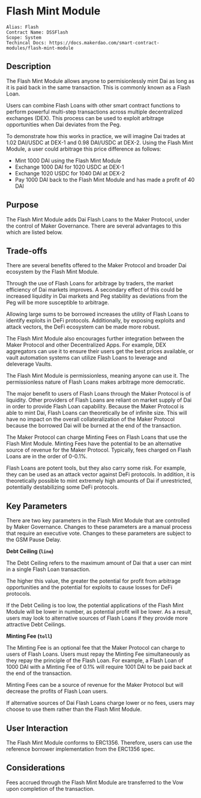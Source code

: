 # Flash Mint Module

```
Alias: Flash
Contract Name: DSSFlash
Scope: System
Techincal Docs: https://docs.makerdao.com/smart-contract-modules/flash-mint-module
```

## Description

The Flash Mint Module allows anyone to permisionlessly mint Dai as long as it is paid back in the same transaction. This is commonly known as a Flash Loan.

Users can combine Flash Loans with other smart contract functions to perform powerful multi-step transactions across multiple decentralized exchanges (DEX). This process can be used to exploit arbitrage opportunities when Dai deviates from the Peg.

To demonstrate how this works in practice, we will imagine Dai trades at 1.02 DAI/USDC at DEX-1 and 0.98 DAI/USDC at DEX-2. Using the Flash Mint Module, a user could arbitrage this price difference as follows:

* Mint 1000 DAI using the Flash Mint Module
* Exchange 1000 DAI for 1020 USDC at DEX-1
* Exchange 1020 USDC for 1040 DAI at DEX-2
* Pay 1000 DAI back to the Flash Mint Module and has made a profit of 40 DAI

## Purpose

The Flash Mint Module adds Dai Flash Loans to the Maker Protocol, under the control of Maker Governance. There are several advantages to this which are listed below.

## Trade-offs

There are several benefits offered to the Maker Protocol and broader Dai ecosystem by the Flash Mint Module.

Through the use of Flash Loans for arbitrage by traders, the market efficiency of Dai markets improves. A secondary effect of this could be increased liquidity in Dai markets and Peg stability as deviations from the Peg will be more susceptible to arbitrage.

Allowing large sums to be borrowed increases the utility of Flash Loans to identify exploits in DeFi protocols. Additionally, by exposing exploits and attack vectors, the DeFi ecosystem can be made more robust.

The Flash Mint Module also encourages further integration between the Maker Protocol and other Decentralized Apps. For example, DEX aggregators can use it to ensure their users get the best prices available, or vault automation systems can utilize Flash Loans to leverage and deleverage Vaults.

The Flash Mint Module is permissionless, meaning anyone can use it. The permissionless nature of Flash Loans makes arbitrage more democratic.

The major benefit to users of Flash Loans through the Maker Protocol is of liquidity. Other providers of Flash Loans are reliant on market supply of Dai in order to provide Flash Loan capability. Because the Maker Protocol is able to mint Dai, Flash Loans can theoretically be of infinite size. This will have no impact on the overall collateralization of the Maker Protocol because the borrowed Dai will be burned at the end of the transaction.

The Maker Protocol can charge Minting Fees on Flash Loans that use the Flash Mint Module. Minting Fees have the potential to be an alternative source of revenue for the Maker Protocol. Typically, fees charged on Flash Loans are in the order of 0-0.1%.

Flash Loans are potent tools, but they also carry some risk. For example, they can be used as an attack vector against DeFi protocols. In addition, it is theoretically possible to mint extremely high amounts of Dai if unrestricted, potentially destabilizing some DeFi protocols.

## Key Parameters

There are two key parameters in the Flash Mint Module that are controlled by Maker Governance. Changes to these parameters are a manual process that require an executive vote. Changes to these parameters are subject to the GSM Pause Delay.

**Debt Ceiling (`line`)**

The Debt Ceiling refers to the maximum amount of Dai that a user can mint in a single Flash Loan transaction.

The higher this value, the greater the potential for profit from arbitrage opportunities and the potential for exploits to cause losses for DeFi protocols.

If the Debt Ceiling is too low, the potential applications of the Flash Mint Module will be lower in number, as potential profit will be lower. As a result, users may look to alternative sources of Flash Loans if they provide more attractive Debt Ceilings.

**Minting Fee (`toll`)**

The Minting Fee is an optional fee that the Maker Protocol can charge to users of Flash Loans. Users must repay the Minting Fee simultaneously as they repay the principle of the Flash Loan. For example, a Flash Loan of 1000 DAI with a Minting Fee of 0.1% will require 1001 DAI to be paid back at the end of the transaction.

Minting Fees can be a source of revenue for the Maker Protocol but will decrease the profits of Flash Loan users.

If alternative sources of Dai Flash Loans charge lower or no fees, users may choose to use them rather than the Flash Mint Module.

## User Interaction

The Flash Mint Module conforms to ERC1356. Therefore, users can use the reference borrower implementation from the ERC1356 spec.

## Considerations

Fees accrued through the Flash Mint Module are transferred to the Vow upon completion of the transaction.
